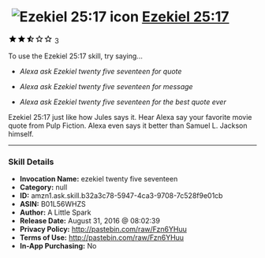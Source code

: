 # &nbsp;<img src="skill_icon" alt="Ezekiel 25:17 icon" width="36"> [Ezekiel 25:17](http://alexa.amazon.com/#skills/amzn1.ask.skill.b32a3c78-5947-4ca3-9708-7c528f9e01cb)
![2.5 stars](../../images/ic_star_black_18dp_1x.png)![2.5 stars](../../images/ic_star_black_18dp_1x.png)![2.5 stars](../../images/ic_star_half_black_18dp_1x.png)![2.5 stars](../../images/ic_star_border_black_18dp_1x.png)![2.5 stars](../../images/ic_star_border_black_18dp_1x.png) 3

To use the Ezekiel 25:17 skill, try saying...

* *Alexa ask Ezekiel twenty five seventeen for quote*

* *Alexa ask Ezekiel twenty five seventeen for message*

* *Alexa ask Ezekiel twenty five seventeen for the best quote ever*

Ezekiel 25:17 just like how Jules says it. Hear Alexa say your favorite movie quote from Pulp Fiction. Alexa even says it better than Samuel L. Jackson himself.

***

### Skill Details

* **Invocation Name:** ezekiel twenty five seventeen
* **Category:** null
* **ID:** amzn1.ask.skill.b32a3c78-5947-4ca3-9708-7c528f9e01cb
* **ASIN:** B01L56WHZS
* **Author:** A Little Spark
* **Release Date:** August 31, 2016 @ 08:02:39
* **Privacy Policy:** http://pastebin.com/raw/Fzn6YHuu
* **Terms of Use:** http://pastebin.com/raw/Fzn6YHuu
* **In-App Purchasing:** No
